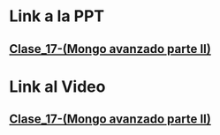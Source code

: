 # Link a la PPT

## [Clase_17-(Mongo avanzado parte II)](https://docs.google.com/presentation/d/18MaGp_cyPams9fktlgufO1kUVos39K5cjVjn9CrZXd4/edit)



# Link al Video

## [Clase_17-(Mongo avanzado parte II)](https://coderhouse.zoom.us/rec/play/gJ0w_XckkFOWyaI5eVHMgdrzA85X-tIHKMqs71rznwMGpAueAp0KQQeeoNEdIb1_brUDPFm3nFZ81MrZ.lvhGz-Dv9YALNQ5j?canPlayFromShare=true&from=share_recording_detail&continueMode=true&componentName=rec-play&originRequestUrl=https%3A%2F%2Fcoderhouse.zoom.us%2Frec%2Fshare%2FszjZAU1t6lLAogqXwwtgmyOKpBzmz20sl6O7jm0-lLIhEGGc9xvEm0G4jMrkI0s.XXAe2ysHfD5E9SPc)









